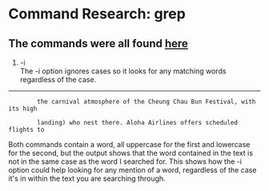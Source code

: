 # Command Research: grep
**The commands were all found [here](https://www.geeksforgeeks.org/grep-command-in-unixlinux/)**
---
1. -i  
The -i option ignores cases so it looks for any matching words regardless of the case.
---
```$ grep -i CARNIVAL WhatToHongKong.txt
        the carnival atmosphere of the Cheung Chau Bun Festival, with its high
```
```$ grep -i aloha WhatToHawaii.txt
        landing) who nest there. Aloha Airlines offers scheduled flights to
```
        
Both commands contain a word, all uppercase for the first and lowercase for the second, but the output shows that the word contained in the text is not in the same case as the word I searched for. This shows how the -i option could help looking for any mention of a word, regardless of the case it's in within the text you are searching through.
